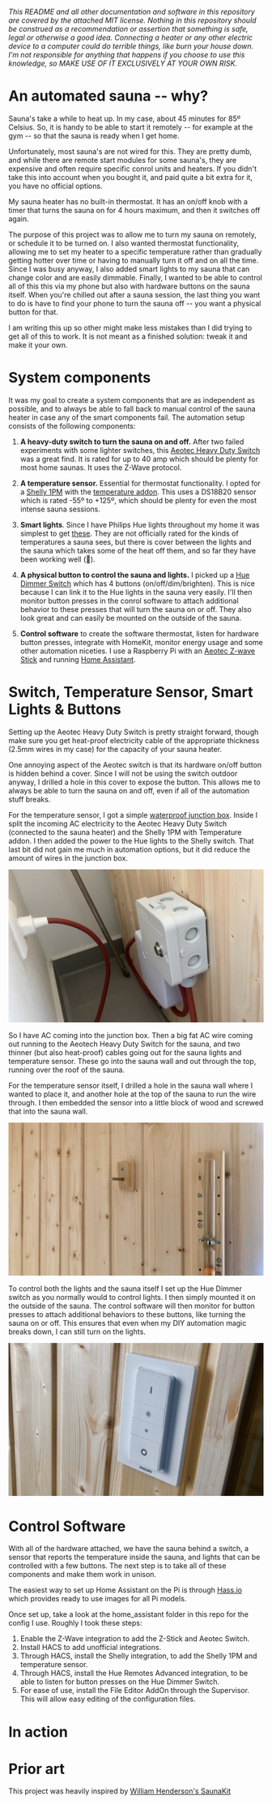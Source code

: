 _This README and all other documentation and software in this repository are covered by the attached MIT license. Nothing in this repository should be construed as a recommendation or assertion that something is safe, legal or otherwise a good idea. Connecting a heater or any other electric device to a computer could do terrible things, like burn your house down. I’m not responsible for anything that happens if you choose to use this knowledge, so MAKE USE OF IT EXCLUSIVELY AT YOUR OWN RISK._

# An automated sauna -- why?

Sauna's take a while to heat up. In my case, about 45 minutes for 85º Celsius. So, it is handy to be able to start it remotely -- for example at the gym -- so that the sauna is ready when I get home.

Unfortunately, most sauna's are not wired for this. They are pretty dumb, and while there are remote start modules for some sauna's, they are expensive and often require specific conrol units and heaters. If you didn't take this into account when you bought it, and paid quite a bit extra for it, you have no official options.

My sauna heater has no built-in thermostat. It has an on/off knob with a timer that turns the sauna on for 4 hours maximum, and then it switches off again.

The purpose of this project was to allow me to turn my sauna on remotely, or schedule it to be turned on. I also wanted thermostat functionality, allowing me to set my heater to a specific temperature rather than gradually getting hotter over time or having to manually turn it off and on all the time. Since I was busy anyway, I also added smart lights to my sauna that can change color and are easily dimmable. Finally, I wanted to be able to control all of this this via my phone but also with hardware buttons on the sauna itself. When you're chilled out after a sauna session, the last thing you want to do is have to find your phone to turn the sauna off -- you want a physical button for that.

I am writing this up so other might make less mistakes than I did trying to get all of this to work. It is not meant as a finished solution: tweak it and make it your own.

# System components

It was my goal to create a system components that are as independent as possible, and to always be able to fall back to manual control of the sauna heater in case any of the smart components fail. The automation setup consists of the following components:

1. **A heavy-duty switch to turn the sauna on and off.** After two failed experiments with some lighter switches, this [Aeotec Heavy Duty Switch](https://aeotec.com/outdoor-z-wave-switch/) was a great find. It is rated for up to 40 amp which should be plenty for most home saunas. It uses the Z-Wave protocol.

2. **A temperature sensor.** Essential for thermostat functionality. I opted for a [Shelly 1PM](https://shelly.cloud/shelly-1pm-wifi-smart-relay-home-automation/) with the [temperature addon](https://shop.shelly.cloud/temperature-sensor-addon-for-shelly-1-1pm-wifi-smart-home-automation#312). This uses a DS18B20 sensor which is rated -55º to +125º, which should be plenty for even the most intense sauna sessions.

3. **Smart lights**. Since I have Philips Hue lights throughout my home it was simplest to get [these](https://www2.meethue.com/en-us/p/hue-white-and-color-ambiance-1-pack-gu10/046677542337). They are not officially rated for the kinds of temperatures a sauna sees, but there is cover between the lights and the sauna which takes some of the heat off them, and so far they have been working well (🤞).

4. **A physical button to control the sauna and lights.** I picked up a [Hue Dimmer Switch](https://www2.meethue.com/en-us/p/hue-dimmer-switch/046677473372) which has 4 buttons (on/off/dim/brighten). This is nice because I can link it to the Hue lights in the sauna very easily. I'll then monitor button presses in the conrol software to attach additional behavior to these presses that will turn the sauna on or off. They also look great and can easily be mounted on the outside of the sauna.

5. **Control software** to create the software thermostat, listen for hardware button presses, integrate with HomeKit, monitor energy usage and some other automation niceties. I use a Raspberry Pi with an [Aeotec Z-wave Stick](https://aeotec.com/z-wave-usb-stick/) and running [Home Assistant](https://www.home-assistant.io/).

# Switch, Temperature Sensor, Smart Lights & Buttons

Setting up the Aeotec Heavy Duty Switch is pretty straight forward, though make sure you get heat-proof electricity cable of the appropriate thickness (2.5mm wires in my case) for the capacity of your sauna heater.

One annoying aspect of the Aeotec switch is that its hardware on/off button is hidden behind a cover. Since I will not be using the switch outdoor anyway, I drilled a hole in this cover to expose the button. This allows me to always be able to turn the sauna on and off, even if all of the automation stuff breaks.

For the temperature sensor, I got a simple [waterproof junction box](https://www.google.com/search?q=junction+box+ip65&tbm=isch). Inside I split the incoming AC electricity to the Aeotec Heavy Duty Switch (connected to the sauna heater) and the Shelly 1PM with Temperature addon. I then added the power to the Hue lights to the Shelly switch. That last bit did not gain me much in automation options, but it did reduce the amount of wires in the junction box.

![Junction box](images/junction-box.jpeg)

So I have AC coming into the junction box. Then a big fat AC wire coming out running to the Aeotech Heavy Duty Switch for the sauna, and two thinner (but also heat-proof) cables going out for the sauna lights and temperature sensor. These go into the sauna wall and out through the top, running over the roof of the sauna.

For the temperature sensor itself, I drilled a hole in the sauna wall where I wanted to place it, and another hole at the top of the sauna to run the wire through. I then embedded the sensor into a little block of wood and screwed that into the sauna wall.

![Junction box](images/temperature-sensor.jpeg)

To control both the lights and the sauna itself I set up the Hue Dimmer switch as you normally would to control lights. I then simply mounted it on the outside of the sauna. The control software will then monitor for button presses to attach additional behaviors to these buttons, like turning the sauna on or off. This ensures that even when my DIY automation magic breaks down, I can still turn on the lights.

![Mounted Hue Dimmer Switch](images/dimmer-button.jpeg)

# Control Software

With all of the hardware attached, we have the sauna behind a switch, a sensor that reports the temperature inside the sauna, and lights that can be controlled with a few buttons. The next step is to take all of these components and make them work in unison.

The easiest way to set up Home Assistant on the Pi is through [Hass.io](https://www.home-assistant.io/hassio/installation/) which provides ready to use images for all Pi models.

Once set up, take a look at the home_assistant folder in this repo for the config I use. Roughly I took these steps:

1. Enable the Z-Wave integration to add the Z-Stick and Aeotec Switch.
2. Install HACS to add unofficial integrations.
3. Through HACS, install the Shelly integration, to add the Shelly 1PM and temperature sensor.
4. Through HACS, install the Hue Remotes Advanced integration, to be able to listen for button presses on the Hue Dimmer Switch.
5. For ease of use, install the File Editor AddOn through the Supervisor. This will allow easy editing of the configuration files.


# In action



# Prior art
This project was heavily inspired by [William Henderson's SaunaKit](https://github.com/quicklywilliam/saunakit)